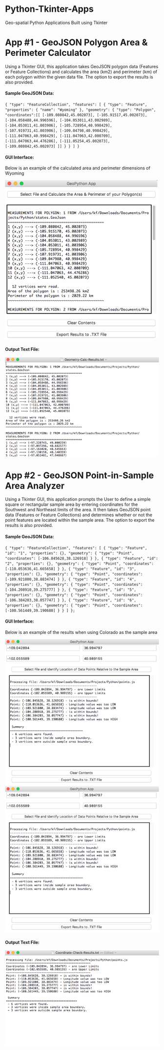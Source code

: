 # Python-Tkinter-Apps
Geo-spatial Python Applications Built using Tkinter

# App #1 - GeoJSON Polygon Area & Perimeter Calculator

Using a Tkinter GUI, this application takes GeoJSON polygon data (Features or Feature Collections) and calculates the area (km2) and perimeter (km) of each polygon within the given data file. The option to export the results is also provided.

<h4>Sample GeoJSON Data:</h4>

`{
  "type": "FeatureCollection",
  "features": [
    {
      "type": "Feature",
      "properties": {
	"name": "Wyoming"
	},
      "geometry": {
        "type": "Polygon",
	"coordinates":[[
	[-109.080842,45.002073],
	[-105.91517,45.002073],
	[-104.058488,44.996596],
	[-104.053011,43.002989],
	[-104.053011,41.003906],
	[-105.728954,40.998429],
	[-107.919731,41.003906],
	[-109.04798,40.998429],
	[-111.047063,40.998429],
	[-111.047063,42.000709],
	[-111.047063,44.476286],
	[-111.05254,45.002073],
	[-109.080842,45.002073]
	]]
      }
    }
  ]
}`

<h4>GUI Interface:</h4>

Below is an example of the calculated area and perimeter dimensions of Wyoming

<img src="https://github.com/fitzpk/Python-Tkinter-Apps/blob/master/images/geocalc-gui.png"/>

<h4>Output Text File:</h4>

<img src="https://github.com/fitzpk/Python-Tkinter-Apps/blob/master/images/geocalc-output.png"/>

# App #2 - GeoJSON Point-in-Sample Area Analyzer

Using a Tkinter GUI, this application prompts the User to define a simple square or rectangular sample area by entering coordinates for the Southwest and Northeast limits of the area. It then takes GeoJSON point data (Features or Feature Collections) and determines whether or not the point features are located within the sample area. The option to export the results is also provided.

<h4>Sample GeoJSON Data:</h4>

`{
    "type": "FeatureCollection",
    "features": [
    {
      "type": "Feature",
      "id": "1",
      "properties": {},
      "geometry": {
        "type": "Point",
        "coordinates": [-106.845628,38.126918]
      }
    },
    {
      "type": "Feature",
      "id": "2",
      "properties": {},
      "geometry": {
        "type": "Point",
        "coordinates": [-110.053636,41.665658]
      }
    },
    {
      "type": "Feature",
      "id": "3",
      "properties": {},
      "geometry": {
        "type": "Point",
        "coordinates": [-109.921800,38.883474]
      }
    },
    {
      "type": "Feature",
      "id": "4",
      "properties": {},
      "geometry": {
        "type": "Point",
        "coordinates": [-104.208910,39.275777]
      }
    },
    {
      "type": "Feature",
      "id": "5",
      "properties": {},
      "geometry": {
        "type": "Point",
        "coordinates": [-106.384203,38.057747]
      }
    },
    {
      "type": "Feature",
      "id": "6",
      "properties": {},
      "geometry": {
        "type": "Point",
        "coordinates": [-100.561449,39.190680]
      }
    }
  ]
};`

<h4>GUI Interface:</h4>

Below is an example of the results when using Colorado as the sample area

<img src="https://github.com/fitzpk/Python-Tkinter-Apps/blob/master/images/point-in-area-gui.png"/>
<img src="https://github.com/fitzpk/Python-Tkinter-Apps/blob/master/images/point-in-area-gui.png"/>

<h4>Output Text File:</h4>

<img src="https://github.com/fitzpk/Python-Tkinter-Apps/blob/master/images/point-in-area-output.png"/>

